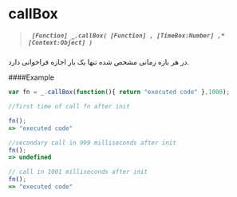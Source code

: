 # callBox
> ##### ``` [Function] _.callBox( [Function] , [TimeBox:Number] ,*[Context:Object] )```

در هر بازه زمانی مشخص شده تنها یک بار اجازه فراخوانی دارد.

####Example
``` javascript
var fn = _.callBox(function(){ return "executed code" },1000);

//first time of call fn after init

fn();
=> "executed code"

//secondary call in 999 milliseconds after init
fn();
=> undefined

// call in 1001 milliseconds after init
fn();
=> "executed code"

```

